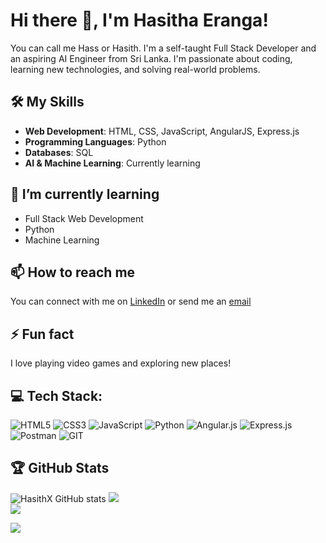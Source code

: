 # Hi there 👋, I'm Hasitha Eranga!

You can call me Hass or Hasith. I'm a self-taught Full Stack Developer and an aspiring AI Engineer from Sri Lanka. I'm passionate about coding, learning new technologies, and solving real-world problems.

## 🛠️ My Skills

- **Web Development**: HTML, CSS, JavaScript, AngularJS, Express.js
- **Programming Languages**: Python
- **Databases**: SQL
- **AI & Machine Learning**: Currently learning

## 🌱 I’m currently learning

- Full Stack Web Development
- Python
- Machine Learning

## 📫 How to reach me

You can connect with me on [LinkedIn](https://www.linkedin.com/in/hasitha-eranga-6b6536288/) or send me an  [email](eranga.hasitha04@gmail.com)

## ⚡ Fun fact

I love playing video games and exploring new places!

## 💻 Tech Stack:

![HTML5](https://img.shields.io/badge/html5-%23E34F26.svg?style=for-the-badge&logo=html5&logoColor=white) 
![CSS3](https://img.shields.io/badge/css3-%231572B6.svg?style=for-the-badge&logo=css3&logoColor=white) 
![JavaScript](https://img.shields.io/badge/javascript-%23323330.svg?style=for-the-badge&logo=javascript&logoColor=%23F7DF1E) 
![Python](https://img.shields.io/badge/python-3670A0?style=for-the-badge&logo=python&logoColor=ffdd54) 
![Angular.js](https://img.shields.io/badge/angular.js-%23E23237.svg?style=for-the-badge&logo=angularjs&logoColor=white) 
![Express.js](https://img.shields.io/badge/express.js-%23404d59.svg?style=for-the-badge&logo=express&logoColor=%2361DAFB) 
![Postman](https://img.shields.io/badge/Postman-FF6C37?style=for-the-badge&logo=postman&logoColor=white) 
![GIT](https://img.shields.io/badge/Git-fc6d26?style=for-the-badge&logo=git&logoColor=white) 
<!--END_SECTION:waka-->

## 🏆 GitHub Stats

![HasithX GitHub stats](https://github-readme-stats.vercel.app/api?username=HasithX&show_icons=true&theme=radical)
![](https://github-readme-streak-stats.herokuapp.com/?user=HasithX&theme=radical&hide_border=true)<br/>
![](https://github-readme-stats.vercel.app/api/top-langs/?username=HasithX&theme=radical&hide_border=true&include_all_commits=true&count_private=true&layout=compact)



[![](https://visitcount.itsvg.in/api?id=HasithX&icon=1&color=12)](https://visitcount.itsvg.in)

